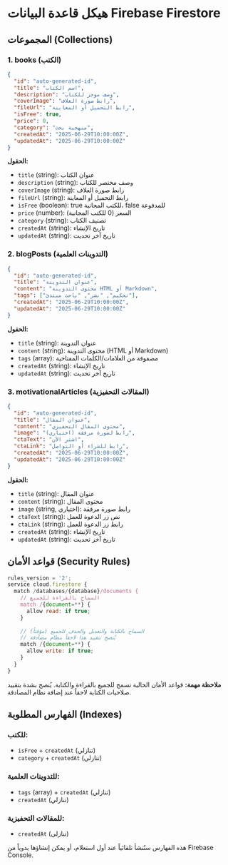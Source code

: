 # هيكل قاعدة البيانات Firebase Firestore

## المجموعات (Collections)

### 1. books (الكتب)
```json
{
  "id": "auto-generated-id",
  "title": "اسم الكتاب",
  "description": "وصف موجز للكتاب",
  "coverImage": "رابط صورة الغلاف",
  "fileUrl": "رابط التحميل أو المعاينة",
  "isFree": true,
  "price": 0,
  "category": "منهجية بحث",
  "createdAt": "2025-06-29T10:00:00Z",
  "updatedAt": "2025-06-29T10:00:00Z"
}
```

**الحقول:**
- `title` (string): عنوان الكتاب
- `description` (string): وصف مختصر للكتاب
- `coverImage` (string): رابط صورة الغلاف
- `fileUrl` (string): رابط التحميل أو المعاينة
- `isFree` (boolean): true للكتب المجانية، false للمدفوعة
- `price` (number): السعر (0 للكتب المجانية)
- `category` (string): تصنيف الكتاب
- `createdAt` (string): تاريخ الإنشاء
- `updatedAt` (string): تاريخ آخر تحديث

### 2. blogPosts (التدوينات العلمية)
```json
{
  "id": "auto-generated-id",
  "title": "عنوان التدوينة",
  "content": "محتوى التدوينة HTML أو Markdown",
  "tags": ["تحكيم", "نشر", "باحث مبتدئ"],
  "createdAt": "2025-06-29T10:00:00Z",
  "updatedAt": "2025-06-29T10:00:00Z"
}
```

**الحقول:**
- `title` (string): عنوان التدوينة
- `content` (string): محتوى التدوينة (HTML أو Markdown)
- `tags` (array): مصفوفة من العلامات/الكلمات المفتاحية
- `createdAt` (string): تاريخ الإنشاء
- `updatedAt` (string): تاريخ آخر تحديث

### 3. motivationalArticles (المقالات التحفيزية)
```json
{
  "id": "auto-generated-id",
  "title": "عنوان المقال",
  "content": "محتوى المقال التحفيزي",
  "image": "رابط لصورة مرفقة (اختياري)",
  "ctaText": "اشترِ الآن",
  "ctaLink": "رابط للشراء أو التواصل",
  "createdAt": "2025-06-29T10:00:00Z",
  "updatedAt": "2025-06-29T10:00:00Z"
}
```

**الحقول:**
- `title` (string): عنوان المقال
- `content` (string): محتوى المقال
- `image` (string, اختياري): رابط صورة مرفقة
- `ctaText` (string): نص زر الدعوة للعمل
- `ctaLink` (string): رابط زر الدعوة للعمل
- `createdAt` (string): تاريخ الإنشاء
- `updatedAt` (string): تاريخ آخر تحديث

## قواعد الأمان (Security Rules)

```javascript
rules_version = '2';
service cloud.firestore {
  match /databases/{database}/documents {
    // السماح بالقراءة للجميع
    match /{document=**} {
      allow read: if true;
    }
    
    // السماح بالكتابة والتعديل والحذف للجميع (مؤقتاً)
    // يُنصح بتقييد هذا لاحقاً بنظام مصادقة
    match /{document=**} {
      allow write: if true;
    }
  }
}
```

**ملاحظة مهمة:** قواعد الأمان الحالية تسمح للجميع بالقراءة والكتابة. يُنصح بشدة بتقييد صلاحيات الكتابة لاحقاً عند إضافة نظام المصادقة.

## الفهارس المطلوبة (Indexes)

### للكتب:
- `isFree` + `createdAt` (تنازلي)
- `category` + `createdAt` (تنازلي)

### للتدوينات العلمية:
- `tags` (array) + `createdAt` (تنازلي)
- `createdAt` (تنازلي)

### للمقالات التحفيزية:
- `createdAt` (تنازلي)

هذه الفهارس ستُنشأ تلقائياً عند أول استعلام، أو يمكن إنشاؤها يدوياً من Firebase Console.

